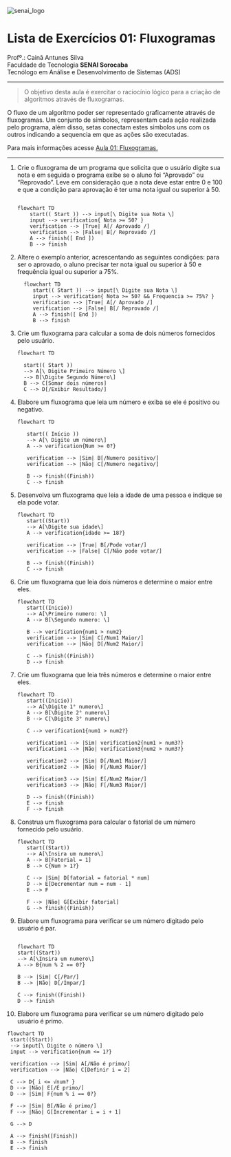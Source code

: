 ![senai_logo](https://transparencia.sp.senai.br/Content/img/logo-senai.png)

# Lista de Exercícios 01: Fluxogramas

Profº.: Cainã Antunes Silva  
Faculdade de Tecnologia **SENAI Sorocaba**  
Tecnólogo em Análise e Desenvolvimento de Sistemas (ADS)
___


> O objetivo desta aula é exercitar o raciocínio lógico para a criação de algoritmos através de fluxogramas.  

O fluxo de um algorítmo poder ser representado graficamente através de fluxogramas. Um conjunto de símbolos, representam cada ação realizada pelo programa, além disso, setas conectam estes símbolos uns com os outros indicando a sequencia em que as ações são executadas.

Para mais informações acesse [Aula 01: Fluxogramas.](https://www.notion.so/cainaantunes/Aula-01-Fluxogramas-188bde521b3b80de90f7dbd9407af71e)

***

1. Crie o fluxograma de um programa que solicita que o usuário digite sua nota e em seguida o programa exibe se o aluno foi “Aprovado” ou “Reprovado”. Leve em consideração que a nota deve estar entre 0 e 100 e que a condição para aprovação é ter uma nota igual ou superior à 50.
   
    ```mermaid
   
    flowchart TD
        start(( Start )) --> input[\ Digite sua Nota \]
        input --> verification{ Nota >= 50? }
        verification --> |True| A[/ Aprovado /]
        verification --> |False| B[/ Reprovado /]
        A --> finish([ End ])
        B --> finish
    ```
   
2. Altere o exemplo anterior, acrescentando as seguintes condições: para ser o aprovado, o aluno precisar ter nota igual ou superior à 50 e frequência igual ou superior a 75%.
   
   ```mermaid
     flowchart TD
        start(( Start )) --> input[\ Digite sua Nota \]
        input --> verification{ Nota >= 50? && Frequencia >= 75%? }
        verification --> |True| A[/ Aprovado /]
        verification --> |False| B[/ Reprovado /]
        A --> finish([ End ])
        B --> finish

   ```
   
3. Crie um fluxograma para calcular a soma de dois números fornecidos pelo usuário.
   
   ```mermaid
   flowchart TD

     start(( Start )) 
     --> A[\ Digite Primeiro Número \] 
     --> B[\Digite Segundo Número\]
     B --> C[Somar dois números]
     C --> D[/Exibir Resultado/] 

   ```
   
4. Elabore um fluxograma que leia um número e exiba se ele é positivo ou negativo.
   
   ```mermaid
   flowchart TD

      start(( Início )) 
      --> A[\ Digite um número\] 
      A --> verification{Num >= 0?}

      verification --> |Sim| B[/Numero positivo/]
      verification --> |Não| C[/Numero negativo/]

      B --> finish((Finish))
      C --> finish

   ```
   
5. Desenvolva um fluxograma que leia a idade de uma pessoa e indique se ela pode votar.
   
   ```mermaid
   flowchart TD
      start((Start))
      --> A[\Digite sua idade\]
      A --> verification{idade >= 18?}

      verification --> |True| B[/Pode votar/]
      verification --> |False| C[/Não pode votar/]

      B --> finish((Finish))
      C --> finish

   ```
   
6. Crie um fluxograma que leia dois números e determine o maior entre eles.
   
   ```mermaid
   flowchart TD
      start((Inicio))
      --> A[\Primeiro numero: \]
      A --> B[\Segundo numero: \]

      B --> verification{num1 > num2}
      verification --> |Sim| C[/Num1 Maior/]
      verification --> |Não| D[/Num2 Maior/]

      C --> finish((Finish))
      D --> finish

   ```
   
7. Crie um fluxograma que leia três números e determine o maior entre eles.
   
   ```mermaid
   flowchart TD
      start((Inicio))
      --> A[\Digite 1° numero\]
      A --> B[\Digite 2° numero\]
      B --> C[\Digite 3° numero\]

      C --> verification1{num1 > num2?}

      verification1 --> |Sim| verification2{num1 > num3?}
      verification1 --> |Não| verification3{num2 > num3?}

      verification2 --> |Sim| D[/Num1 Maior/]
      verification2 --> |Não| F[/Num3 Maior/]

      verification3 --> |Sim| E[/Num2 Maior/]
      verification3 --> |Não| F[/Num3 Maior/]

      D --> finish((Finish))
      E --> finish
      F --> finish

   ```
   
8. Construa um fluxograma para calcular o fatorial de um número fornecido pelo usuário.
   
   ```mermaid
   flowchart TD
      start((Start)) 
      --> A[\Insira um numero\]
      A --> B[Fatorial = 1]
      B --> C{Num > 1?}

      C --> |Sim| D[fatorial = fatorial * num]
      D --> E[Decrementar num = num - 1]
      E --> F

      F --> |Não| G[Exibir fatorial]
      G --> finish((Finish))
   ```
   
9. Elabore um fluxograma para verificar se um número digitado pelo usuário é par.
   
   ```mermaid

   flowchart TD
   start((Start)) 
   --> A[\Insira um numero\]
   A --> B{num % 2 == 0?}

   B --> |Sim| C[/Par/]
   B --> |Não| D[/Ímpar/]

   C --> finish((Finish))   
   D --> finish

   ```
   
10. Elabore um fluxograma para verificar se um número digitado pelo usuário é primo.
   
   ```mermaid
flowchart TD
    start((Start)) 
    --> input[\ Digite o número \]
    input --> verification{num <= 1?}

    verification --> |Sim| A[/Não é primo/]
    verification --> |Não| C[Definir i = 2]

    C --> D{ i <= √num? }
    D --> |Não| E[/É primo/]
    D --> |Sim| F{num % i == 0?}
    
    F --> |Sim| B[/Não é primo/]
    F --> |Não| G[Incrementar i = i + 1]

    G --> D

    A --> finish([Finish])
    B --> finish
    E --> finish
```